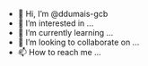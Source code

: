 - 👋 Hi, I’m @ddumais-gcb
- 👀 I’m interested in ...
- 🌱 I’m currently learning ...
- 💞️ I’m looking to collaborate on ...
- 📫 How to reach me ...

<!---
ddumais-gcb/ddumais-gcb is a ✨ special ✨ repository because its `README.md` (this file) appears on your GitHub profile.
You can click the Preview link to take a look at your changes.
--->
